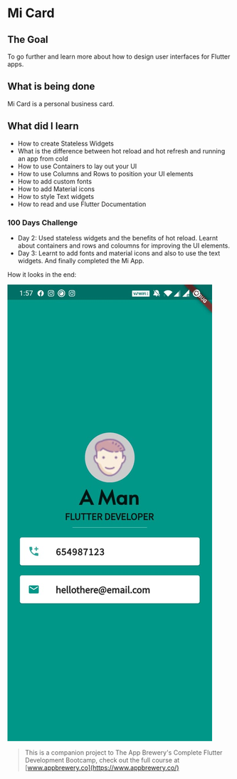 # Mi Card

## The Goal

To go further and learn more about how to design user interfaces for Flutter apps.

## What is being done

Mi Card is a personal business card.

## What did I learn

* How to create Stateless Widgets
* What is the difference between hot reload and hot refresh and running an app from cold
* How to use Containers to lay out your UI
* How to use Columns and Rows to position your UI elements
* How to add custom fonts
* How to add Material icons
* How to style Text widgets
* How to read and use Flutter Documentation

### 100 Days Challenge
* Day 2: Used stateless widgets and the benefits of hot reload. Learnt about containers and rows and coloumns for improving the UI elements.
* Day 3: Learnt to add fonts and material icons and also to use the text widgets. And finally completed the Mi App.

How it looks in the end:

![Screenshot of the App](https://github.com/roshansingh98/mi_card_flutter/blob/master/githubImages/finalImage.jpeg)


>This is a companion project to The App Brewery's Complete Flutter Development Bootcamp, check out the full course at [www.appbrewery.co](https://www.appbrewery.co/)
